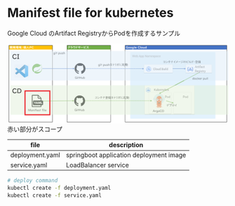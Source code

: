 # Manifest file for kubernetes
Google Cloud のArtifact RegistryからPodを作成するサンプル

![description](https://github.com/kick0131/argocd_springboot_restapi/raw/images/scope.png)
赤い部分がスコープ

| file | description |
| -- | -- |
|deployment.yaml | springboot application deployment image |
|service.yaml | LoadBalancer service |


```bash
# deploy command
kubectl create -f deployment.yaml
kubectl create -f service.yaml
```

